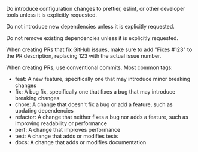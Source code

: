 Do introduce configuration changes to prettier, eslint, or other developer tools unless it is explicitly requested.

Do not introduce new dependencies unless it is explicitly requested.

Do not remove existing dependencies unless it is explicitly requested.

When creating PRs that fix GitHub issues, make sure to add "Fixes #123" to the PR description, replacing 123 with the actual issue number.

When creating PRs, use conventional commits. Most common tags:

- feat: A new feature, specifically one that may introduce minor breaking changes
- fix: A bug fix, specifically one that fixes a bug that may introduce breaking changes
- chore: A change that doesn't fix a bug or add a feature, such as updating dependencies
- refactor: A change that neither fixes a bug nor adds a feature, such as improving readability or performance
- perf: A change that improves performance
- test: A change that adds or modifies tests
- docs: A change that adds or modifies documentation
